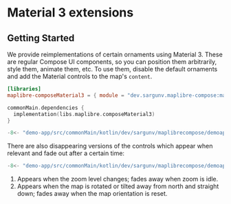 # Material 3 extensions

## Getting Started

We provide reimplementations of certain ornaments using Material 3. These are
regular Compose UI components, so you can position them arbitrarily, style them,
animate them, etc. To use them, disable the default ornaments and add the
Material controls to the map's `content`.

```toml title="libs.versions.toml"
[libraries]
maplibre-composeMaterial3 = { module = "dev.sargunv.maplibre-compose:maplibre-compose-material3", version = "{{ gradle.release_version }}" }
```

```kotlin title="build.gradle.kts"
commonMain.dependencies {
  implementation(libs.maplibre.composeMaterial3)
}
```

```kotlin title="App.kt"
-8<- "demo-app/src/commonMain/kotlin/dev/sargunv/maplibrecompose/demoapp/docs/Material3.kt:controls"
```

There are also disappearing versions of the controls which appear when relevant
and fade out after a certain time:

```kotlin title="App.kt"
-8<- "demo-app/src/commonMain/kotlin/dev/sargunv/maplibrecompose/demoapp/docs/Material3.kt:disappearing-controls"
```

1. Appears when the zoom level changes; fades away when zoom is idle.
2. Appears when the map is rotated or tilted away from north and straight down;
   fades away when the map orientation is reset.
